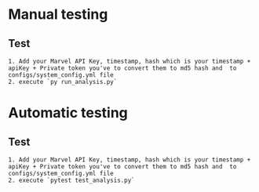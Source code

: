 # Manual testing

## Test 
    1. Add your Marvel API Key, timestamp, hash which is your timestamp + apiKey + Private token you've to convert them to md5 hash and  to configs/system_config.yml file
    2. execute `py run_analysis.py` 
 
# Automatic testing

## Test 
    1. Add your Marvel API Key, timestamp, hash which is your timestamp + apiKey + Private token you've to convert them to md5 hash and  to configs/system_config.yml file
    2. execute `pytest test_analysis.py` 
 